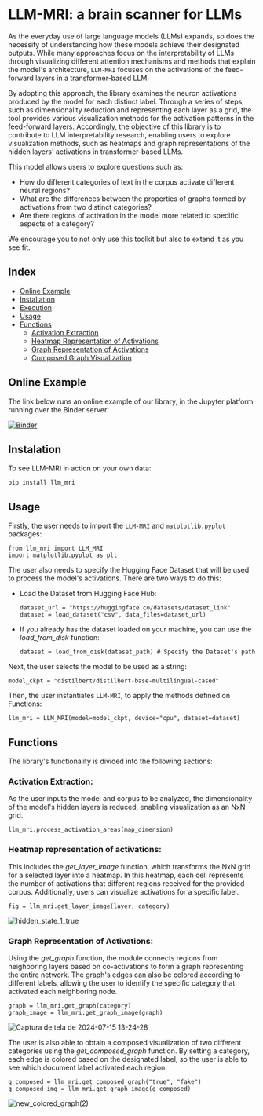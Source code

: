 # LLM-MRI: a brain scanner for LLMs

As the everyday use of large language models (LLMs) expands, so does the necessity of understanding how these models achieve their designated outputs. While many approaches focus on the interpretability of LLMs through visualizing different attention mechanisms and methods that explain the model's architecture, `LLM-MRI` focuses on the activations of the feed-forward layers in a transformer-based LLM.

By adopting this approach, the library examines the neuron activations produced by the model for each distinct label. Through a series of steps, such as dimensionality reduction and representing each layer as a grid, the tool provides various visualization methods for the activation patterns in the feed-forward layers. Accordingly, the objective of this library is to contribute to LLM interpretability research, enabling users to explore visualization methods, such as heatmaps and graph representations of the hidden layers' activations in transformer-based LLMs.

This model allows users to explore questions such as:

- How do different categories of text in the corpus activate different neural regions?
- What are the differences between the properties of graphs formed by activations from two distinct categories?
- Are there regions of activation in the model more related to specific aspects of a category?

We encourage you to not only use this toolkit but also to extend it as you see fit.

## Index
- [Online Example](#online-example)
- [Installation](#installation)
- [Execution](#execution)
- [Usage](#usage)
- [Functions](#functions)
  - [Activation Extraction](#activation-extraction)
  - [Heatmap Representation of Activations](#heatmap-representation-of-activations)
  - [Graph Representation of Activations](#graph-representation-of-activations)
  - [Composed Graph Visualization](#composed-graph-visualization)


## Online Example

The link below runs an online example of our library, in the Jupyter platform running over the Binder server:

[![Binder](https://mybinder.org/badge_logo.svg)](https://mybinder.org/v2/gh/luizcelsojr/LLM-MRI/v01.2?labpath=examples%2FEmotions.ipynb)

## Instalation

To see LLM-MRI in action on your own data:

```
pip install llm_mri
```

## Usage

Firstly, the user needs to import the `LLM-MRI` and `matplotlib.pyplot` packages:

```
from llm_mri import LLM_MRI
import matplotlib.pyplot as plt
```
The user also needs to specify the Hugging Face Dataset that will be used to process the model's activations. There are two ways to do this:


- Load the Dataset from Hugging Face Hub: 
  ```
  dataset_url = "https://huggingface.co/datasets/dataset_link"
  dataset = load_dataset("csv", data_files=dataset_url)
  ```
- If you already has the dataset loaded on your machine, you can use the _load_from_disk_ function:
  ```
  dataset = load_from_disk(dataset_path) # Specify the Dataset's path
  ```

Next, the user selects the model to be used as a string:
```
model_ckpt = "distilbert/distilbert-base-multilingual-cased"
```
Then, the user instantiates `LLM-MRI`, to apply the methods defined on Functions:
```
llm_mri = LLM_MRI(model=model_ckpt, device="cpu", dataset=dataset)
```
## Functions
The library's functionality is divided into the following sections:

### Activation Extraction: 
As the user inputs the model and corpus to be analyzed, the dimensionality of the model's hidden layers is reduced, enabling visualization as an NxN grid.
  ```
  llm_mri.process_activation_areas(map_dimension)
  ```


  
### Heatmap representation of activations:
This includes the _get_layer_image_ function, which transforms the NxN grid for a selected layer into a heatmap. In this heatmap, each cell represents the number of activations that different regions received for the provided corpus. Additionally, users can visualize activations for a specific label.
  ```
  fig = llm_mri.get_layer_image(layer, category)
  ```
![hidden_state_1_true](https://github.com/user-attachments/assets/0bfbc90e-2bb9-4bd0-aa20-68c67608189f)



  
### Graph Representation of Activations:
Using the _get_graph_ function, the module connects regions from neighboring layers based on co-activations to form a graph representing the entire network. The graph's edges can also be colored according to different labels, allowing the user to identify the specific category that activated each neighboring node.
   ```
   graph = llm_mri.get_graph(category)
   graph_image = llm_mri.get_graph_image(graph)
  ```
![Captura de tela de 2024-07-15 13-24-28](https://github.com/user-attachments/assets/327b8c94-1162-4e2b-8b1b-d1be2fb1163e)


The user is also able to obtain a composed visualization of two different categories using the _get_composed_graph_ function. By setting a category, each edge is colored based on the designated label, so the user is able to see which document label activated each region.
```
g_composed = llm_mri.get_composed_graph("true", "fake")
g_composed_img = llm_mri.get_graph_image(g_composed)
```

![new_colored_graph(2)](https://github.com/user-attachments/assets/05fee9a7-a3e3-4e67-92f8-d60175de6110)

